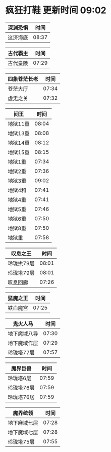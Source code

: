 # 疯狂打鞋 更新时间 09:02

| 深渊恐惧   | 时间    |
|--------|-------|
| 这济海底 | 08:37 |

| 古代霸主   | 时间    |
|--------|-------|
| 古代皇陵 | 07:29 |

| 四象苍茫长老   | 时间    |
|--------|-------|
| 苍茫大厅 | 07:34 |
| 虚无之关 | 07:32 |

| 间王   | 时间    |
|--------|-------|
| 地狱11重 | 08:04 |
| 地狱13重 | 08:08 |
| 地狱14重 | 08:12 |
| 地狱15重 | 08:15 |
| 地狱1重 | 07:34 |
| 地狱2重 | 07:36 |
| 地狱3重 | 09:02 |
| 地狱4和 | 07:41 |
| 地狱4重 | 07:41 |
| 地狱5重 | 07:46 |
| 地狱6重 | 07:50 |
| 地狱8重 | 07:50 |
| 地狱重 | 07:58 |

| 叹息之王   | 时间    |
|--------|-------|
| 玲珑拱79层 | 08:01 |
| 玲珑塔79层 | 08:01 |
| 叹息回廊 | 07:26 |

| 猛魔之王   | 时间    |
|--------|-------|
| 铁血魔宫 | 07:25 |

| 鬼火人马   | 时间    |
|--------|-------|
| 地下魔域八导 | 07:30 |
| 地下魔域作层 | 07:29 |
| 玲珑塔77层 | 07:57 |

| 魔界巨兽   | 时间    |
|--------|-------|
| 玲珑塔6层 | 07:59 |
| 玲珑塔76层 | 07:59 |
| 玲珑塔76居 | 07:59 |

| 魔界统领   | 时间    |
|--------|-------|
| 地下麻域七层 | 07:28 |
| 地下魔域七层 | 07:28 |
| 玲珑塔75层 | 07:55 |